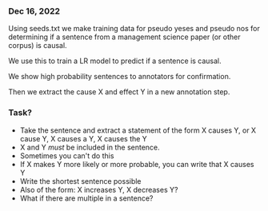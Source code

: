 ### Dec 16, 2022

Using seeds.txt we make training data for pseudo yeses and pseudo nos for determining if a sentence from a management science paper (or other corpus) is causal. 

We use this to train a LR model to predict if a sentence is causal.

We show high probability sentences to annotators for confirmation.

Then we extract the cause X and effect Y in a new annotation step.


### Task? 

- Take the sentence and extract a statement of the form X causes Y, or X cause Y, X causes a Y, X causes the Y
- X and Y *must* be included in the sentence.
- Sometimes you can't do this
- If X makes Y more likely or more probable, you can write that X causes Y
- Write the shortest sentence possible
- Also of the form: X increases Y, X decreases Y?
- What if there are multiple in a sentence?
